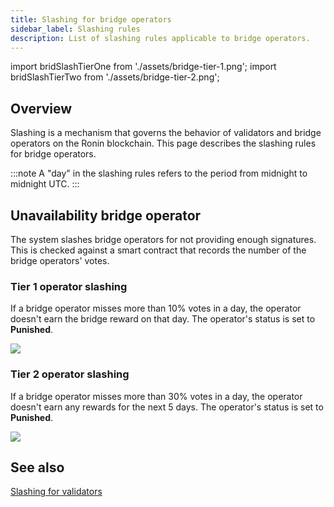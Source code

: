 ```yaml
---
title: Slashing for bridge operators
sidebar_label: Slashing rules
description: List of slashing rules applicable to bridge operators. 
---
```


import bridSlashTierOne from './assets/bridge-tier-1.png';
import bridSlashTierTwo from './assets/bridge-tier-2.png';

## Overview

Slashing is a mechanism that governs the behavior of validators and bridge operators on
the Ronin blockchain. This page describes the slashing rules for bridge operators.

:::note
A "day" in the slashing rules refers to the period
from midnight to midnight UTC.
:::

## Unavailability bridge operator

The system slashes bridge operators for not providing enough signatures.
This is checked against a smart contract that records the
number of the bridge operators' votes.

### Tier 1 operator slashing

If a bridge operator misses more than $10\%$ votes in a day,
the operator doesn't earn the bridge reward on that day.
The operator's status is set to **Punished**.

<img src={bridSlashTierOne} width={1224} />

### Tier 2 operator slashing

If a bridge operator misses more than $30\%$ votes in a day, the operator doesn't
earn any rewards for the next 5 days.
The operator's status is set to **Punished**.

<img src={bridSlashTierTwo} width={1224} />

## See also

[Slashing for validators](./../validators/slashing.mdx)
